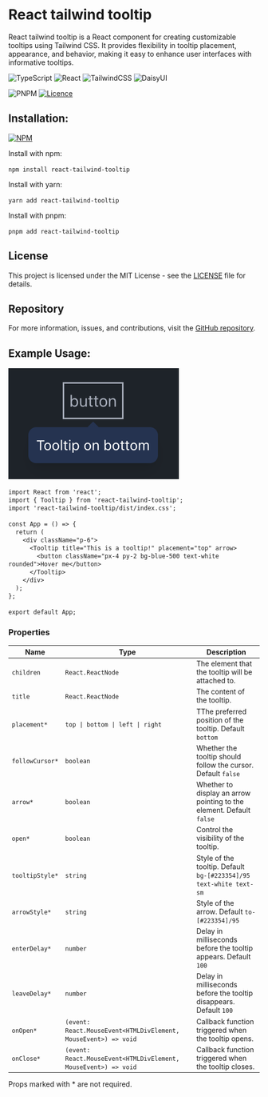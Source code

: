 # React tailwind tooltip

React tailwind tooltip is a React component for creating customizable tooltips using Tailwind CSS. It provides flexibility in tooltip placement, appearance, and behavior, making it easy to enhance user interfaces with informative tooltips.

![TypeScript](https://img.shields.io/badge/typescript-%23007ACC.svg?style=for-the-badge&logo=typescript&logoColor=white)
![React](https://img.shields.io/badge/react-%2320232a.svg?style=for-the-badge&logo=react&logoColor=%2361DAFB)
![TailwindCSS](https://img.shields.io/badge/tailwindcss-%2338B2AC.svg?style=for-the-badge&logo=tailwind-css&logoColor=white)
![DaisyUI](https://img.shields.io/badge/daisyui-5A0EF8?style=for-the-badge&logo=daisyui&logoColor=white)

![PNPM](https://img.shields.io/badge/pnpm-%234a4a4a.svg?style=for-the-badge&logo=pnpm&logoColor=f69220)
[![Licence](https://img.shields.io/github/license/Ileriayo/markdown-badges?style=for-the-badge)](./LICENSE)

## Installation:

[![NPM](https://nodei.co/npm/react-tailwind-tooltip.png?downloads=true&stars=true)](https://www.npmjs.com/package/react-tailwind-tooltip)

Install with npm:

`npm install react-tailwind-tooltip`

Install with yarn:

`yarn add react-tailwind-tooltip`

Install with pnpm:

`pnpm add react-tailwind-tooltip`

## License

This project is licensed under the MIT License - see the [LICENSE](LICENSE) file for details.

## Repository

For more information, issues, and contributions, visit the [GitHub repository](https://github.com/Ramziij/react_tailwind_tooltip).

## Example Usage:

![Example](./images/example.png)

```tsx
import React from 'react';
import { Tooltip } from 'react-tailwind-tooltip';
import 'react-tailwind-tooltip/dist/index.css';

const App = () => {
  return (
    <div className="p-6">
      <Tooltip title="This is a tooltip!" placement="top" arrow>
        <button className="px-4 py-2 bg-blue-500 text-white rounded">Hover me</button>
      </Tooltip>
    </div>
  );
};

export default App;
```

### Properties

| Name            | Type                                                            | Description                                                          |
| --------------- | --------------------------------------------------------------- | -------------------------------------------------------------------- |
| `children`      | `React.ReactNode`                                               | The element that the tooltip will be attached to.                    |
| `title`         | `React.ReactNode`                                               | The content of the tooltip.                                          |
| `placement*`    | `top \| bottom \| left \| right`                                | TThe preferred position of the tooltip. Default `bottom`             |
| `followCursor*` | `boolean`                                                       | Whether the tooltip should follow the cursor. Default `false`        |
| `arrow*`        | `boolean`                                                       | Whether to display an arrow pointing to the element. Default `false` |
| `open*`         | `boolean`                                                       | Control the visibility of the tooltip.                               |
| `tooltipStyle*` | `string`                                                        | Style of the tooltip. Default `bg-[#223354]/95 text-white text-sm`   |
| `arrowStyle*`   | `string`                                                        | Style of the arrow. Default `to-[#223354]/95`                        |
| `enterDelay*`   | `number`                                                        | Delay in milliseconds before the tooltip appears. Default `100`      |
| `leaveDelay*`   | `number`                                                        | Delay in milliseconds before the tooltip disappears. Default `100`   |
| `onOpen*`       | `(event: React.MouseEvent<HTMLDivElement, MouseEvent>) => void` | Callback function triggered when the tooltip opens.                  |
| `onClose*`      | `(event: React.MouseEvent<HTMLDivElement, MouseEvent>) => void` | Callback function triggered when the tooltip closes.                 |

Props marked with \* are not required.
